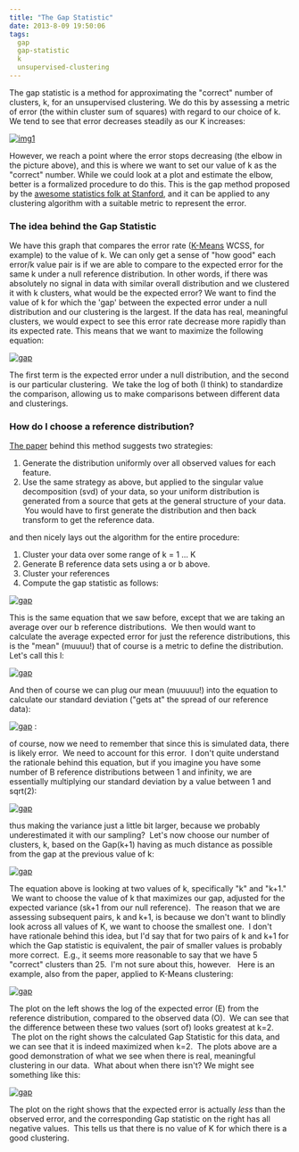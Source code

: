 ```yaml
---
title: "The Gap Statistic"
date: 2013-8-09 19:50:06
tags:
  gap
  gap-statistic
  k
  unsupervised-clustering
---
```



The gap statistic is a method for approximating the "correct" number of clusters, k, for an unsupervised clustering. We do this by assessing a metric of error (the within cluster sum of squares) with regard to our choice of k. We tend to see that error decreases steadily as our K increases:

[![img1](http://www.vbmis.com/learn/wp-content/uploads/2013/08/img1.png)](http://www.vbmis.com/learn/wp-content/uploads/2013/08/img1.png)

However, we reach a point where the error stops decreasing (the elbow in the picture above), and this is where we want to set our value of k as the "correct" number. While we could look at a plot and estimate the elbow, better is a formalized procedure to do this. This is the gap method proposed by the [awesome statistics folk at Stanford](http://www.stanford.edu/~hastie/Papers/gap.pdf), and it can be applied to any clustering algorithm with a suitable metric to represent the error.

### The idea behind the Gap Statistic

We have this graph that compares the error rate ([K-Means](http://www.vbmis.com/learn/?p=94 "K-Means Clustering") WCSS, for example) to the value of k. We can only get a sense of "how good" each error/k value pair is if we are able to compare to the expected error for the same k under a null reference distribution. In other words, if there was absolutely no signal in data with similar overall distribution and we clustered it with k clusters, what would be the expected error? We want to find the value of k for which the 'gap' between the expected error under a null distribution and our clustering is the largest. If the data has real, meaningful clusters, we would expect to see this error rate decrease more rapidly than its expected rate. This means that we want to maximize the following equation:

[![gap](http://www.vbmis.com/learn/wp-content/uploads/2013/08/gap.png)](http://www.vbmis.com/learn/wp-content/uploads/2013/08/gap.png)

The first term is the expected error under a null distribution, and the second is our particular clustering.  We take the log of both (I think) to standardize the comparison, allowing us to make comparisons between different data and clusterings.

### How do I choose a reference distribution?

[The paper](http://www.stanford.edu/~hastie/Papers/gap.pdf) behind this method suggests two strategies:

1. Generate the distribution uniformly over all observed values for each feature.
2. Use the same strategy as above, but applied to the singular value decomposition (svd) of your data, so your uniform distribution is generated from a source that gets at the general structure of your data.  You would have to first generate the distribution and then back transform to get the reference data.

and then nicely lays out the algorithm for the entire procedure:

1. Cluster your data over some range of k = 1 ... K
2. Generate B reference data sets using a or b above.
3. Cluster your references
4. Compute the gap statistic as follows:

[![gap](http://www.vbmis.com/learn/wp-content/uploads/2013/08/gap1.png)](http://www.vbmis.com/learn/wp-content/uploads/2013/08/gap1.png)

This is the same equation that we saw before, except that we are taking an average over our b reference distributions.  We then would want to calculate the average expected error for just the reference distributions, this is the "mean" (muuuu!) that of course is a metric to define the distribution. Let's call this l:

[![gap](http://www.vbmis.com/learn/wp-content/uploads/2013/08/gap2.png)](http://www.vbmis.com/learn/wp-content/uploads/2013/08/gap2.png)

And then of course we can plug our mean (muuuuu!) into the equation to calculate our standard deviation ("gets at" the spread of our reference data):

[![gap](http://www.vbmis.com/learn/wp-content/uploads/2013/08/gap3.png)](http://www.vbmis.com/learn/wp-content/uploads/2013/08/gap3.png) :

of course, now we need to remember that since this is simulated data, there is likely error.  We need to account for this error.  I don't quite understand the rationale behind this equation, but if you imagine you have some number of B reference distributions between 1 and infinity, we are essentially multiplying our standard deviation by a value between 1 and sqrt(2):

[![gap](http://www.vbmis.com/learn/wp-content/uploads/2013/08/gap5.png)](http://www.vbmis.com/learn/wp-content/uploads/2013/08/gap5.png)

thus making the variance just a little bit larger, because we probably underestimated it with our sampling?  Let's now choose our number of clusters, k, based on the Gap(k+1) having as much distance as possible from the gap at the previous value of k:

[![gap](http://www.vbmis.com/learn/wp-content/uploads/2013/08/gap6.png)](http://www.vbmis.com/learn/wp-content/uploads/2013/08/gap6.png)

The equation above is looking at two values of k, specifically "k" and "k+1."  We want to choose the value of k that maximizes our gap, adjusted for the expected variance (sk+1 from our null reference).  The reason that we are assessing subsequent pairs, k and k+1, is because we don't want to blindly look across all values of K, we want to choose the smallest one.  I don't have rationale behind this idea, but I'd say that for two pairs of k and k+1 for which the Gap statistic is equivalent, the pair of smaller values is probably more correct.  E.g., it seems more reasonable to say that we have 5 "correct" clusters than 25.  I'm not sure about this, however.   Here is an example, also from the paper, applied to K-Means clustering:

[![gap](http://www.vbmis.com/learn/wp-content/uploads/2013/08/gap7-785x346.png)](http://www.vbmis.com/learn/wp-content/uploads/2013/08/gap7.png)

The plot on the left shows the log of the expected error (E) from the reference distribution, compared to the observed data (O).  We can see that the difference between these two values (sort of) looks greatest at k=2.  The plot on the right shows the calculated Gap Statistic for this data, and we can see that it is indeed maximized when k=2.  The plots above are a good demonstration of what we see when there is real, meaningful clustering in our data.  What about when there isn't? We might see something like this:

[![gap](http://www.vbmis.com/learn/wp-content/uploads/2013/08/gap8.png)](http://www.vbmis.com/learn/wp-content/uploads/2013/08/gap8.png)

The plot on the right shows that the expected error is actually *less* than the observed error, and the corresponding Gap statistic on the right has all negative values.  This tells us that there is no value of K for which there is a good clustering.


